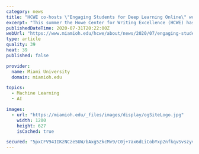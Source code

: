 ```yaml
---
category: news
title: "HCWE co-hosts \"Engaging Students for Deep Learning Online\" workshop"
excerpt: "This summer the Howe Center for Writing Excellence (HCWE) has partnered with the Center for Teaching Excellence (CTE) and eLearning to help the Miami community make a purposeful, pedagogically-driven transition to remote instruction."
publishedDateTime: 2020-07-31T20:22:00Z
webUrl: "https://www.miamioh.edu/hcwe/about/news/2020/07/engaging-students-for-deep-learning-online.html"
type: article
quality: 39
heat: 39
published: false

provider:
  name: Miami University
  domain: miamioh.edu

topics:
  - Machine Learning
  - AI

images:
  - url: "https://miamioh.edu/_files/images/display/ogSiteLogo.jpg"
    width: 1200
    height: 627
    isCached: true

secured: "5pxCFV94IIKzNCze5UW/bAxg5ZkcMv9/C0j+7ax6dLiCobYxp2nfkqvSvszyvZMW1718SKyQ1Kj8Iha8Axc2QLyzu5L4v8NgB+Ai4ajpEPnuhHtKgdLDE1BfLuFGzFM8hIgZZVhDOQ70/wtU9S+eTMmceoQDGABpmePvILcYL7YfIRd0eiQSUmsEwZkMWL7j4YwRHco8lSp+T66dcu3UPtdMMIHZBvyrIveF7j3lEEhI+3hJf8Xuec3l2s1BN5wA3e+9isheOhuW61cN35soh/Jv7WZcbMI7zs1DWMFCaJdsF41OCHz7UFJEmbmlTiOh0RZWnBRVvKQ9qkLpkoeXmA==;xU3AgVqRMaxI7XXzJcO7uQ=="
---
```


